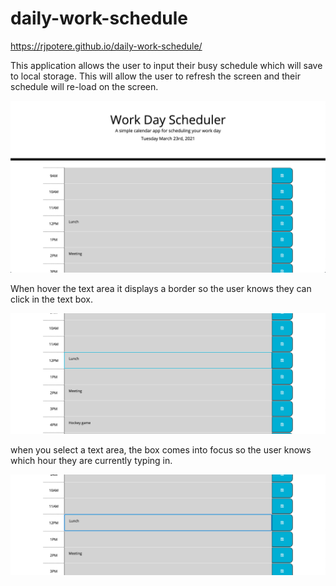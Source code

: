 # daily-work-schedule

https://rjpotere.github.io/daily-work-schedule/

This application allows the user to input their busy schedule which will save to local storage. This will allow the user to refresh the screen and their schedule will re-load on the screen.

![photo](images/screen-shot.png)

When hover the text area it displays a border so the user knows they can click in the text box.

![photo](images/screen-shot-hoover.png)

when you select a text area, the box comes into focus so the user knows which hour they are currently typing in. 

![photo](images/screen-shot-focus.png)

